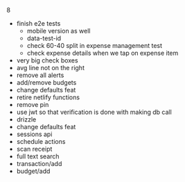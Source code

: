 8
- finish e2e tests
    - mobile version as well
    - data-test-id
    - check 60-40 split in expense management test
    - check expense details when we tap on expense item
- very big check boxes
- avg line not on the right
- remove all alerts
- add/remove budgets
- change defaults feat
- retire netlify functions
- remove pin
- use jwt so that verification is done with making db call
- drizzle
- change defaults feat
- sessions api
- schedule actions
- scan receipt
- full text search
- transaction/add
- budget/add